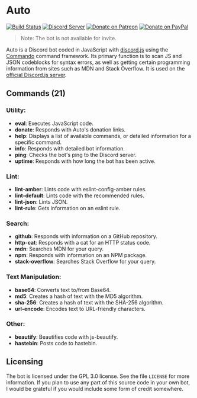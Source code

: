 # Auto
[![Build Status](https://travis-ci.org/dragonfire535/auto.svg?branch=master)](https://travis-ci.org/dragonfire535/auto)
[![Discord Server](https://discordapp.com/api/guilds/252317073814978561/embed.png)](https://discord.gg/sbMe32W)
[![Donate on Patreon](https://img.shields.io/badge/patreon-donate-orange.svg)](https://www.patreon.com/dragonfire535)
[![Donate on PayPal](https://img.shields.io/badge/paypal-donate-blue.svg)](https://www.paypal.me/dragonfire535)

> Note: The bot is not available for invite.

Auto is a Discord bot coded in JavaScript with
[discord.js](https://discord.js.org/) using the
[Commando](https://github.com/discordjs/Commando) command framework. Its primary
function is to scan JS and JSON codeblocks for syntax errors, as well as getting
certain programming information from sites such as MDN and Stack Overflow. It is
used on the [official Discord.js server](https://discord.gg/bRCvFy9).

## Commands (21)
### Utility:

* **eval**: Executes JavaScript code.
* **donate**: Responds with Auto's donation links.
* **help**: Displays a list of available commands, or detailed information for a specific command.
* **info**: Responds with detailed bot information.
* **ping**: Checks the bot's ping to the Discord server.
* **uptime**: Responds with how long the bot has been active.

### Lint:

* **lint-amber**: Lints code with eslint-config-amber rules.
* **lint-default**: Lints code with the recommended rules.
* **lint-json**: Lints JSON.
* **lint-rule**: Gets information on an eslint rule.

### Search:

* **github**: Responds with information on a GitHub repository.
* **http-cat**: Responds with a cat for an HTTP status code.
* **mdn**: Searches MDN for your query.
* **npm**: Responds with information on an NPM package.
* **stack-overflow**: Searches Stack Overflow for your query.

### Text Manipulation:

* **base64**: Converts text to/from Base64.
* **md5**: Creates a hash of text with the MD5 algorithm.
* **sha-256**: Creates a hash of text with the SHA-256 algorithm.
* **url-encode**: Encodes text to URL-friendly characters.

### Other:

* **beautify**: Beautifies code with js-beautify.
* **hastebin**: Posts code to hastebin.

## Licensing
The bot is licensed under the GPL 3.0 license. See the file `LICENSE` for more
information. If you plan to use any part of this source code in your own bot, I
would be grateful if you would include some form of credit somewhere.
